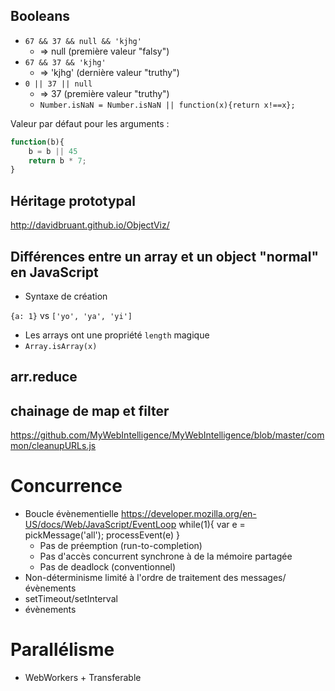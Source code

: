 ## Booleans


* `67 && 37 && null && 'kjhg'`
    * => null (première valeur "falsy")
* `67 && 37 && 'kjhg'`
    * => 'kjhg' (dernière valeur "truthy")
* `0 || 37 || null`
    * => 37 (première valeur "truthy")
    * `Number.isNaN = Number.isNaN || function(x){return x!==x};`

Valeur par défaut pour les arguments :

```js
function(b){
    b = b || 45
    return b * 7;
}
```

## Héritage prototypal

http://davidbruant.github.io/ObjectViz/

## Différences entre un array et un object "normal" en JavaScript

* Syntaxe de création

`{a: 1}` vs `['yo', 'ya', 'yi']`

* Les arrays ont une propriété `length` magique
* `Array.isArray(x)`


## arr.reduce

## chainage de map et filter

https://github.com/MyWebIntelligence/MyWebIntelligence/blob/master/common/cleanupURLs.js

# Concurrence

* Boucle évènementielle
https://developer.mozilla.org/en-US/docs/Web/JavaScript/EventLoop
while(1){
    var e = pickMessage('all');
    processEvent(e)
}
    * Pas de préemption (run-to-completion)
    * Pas d'accès concurrent synchrone à de la mémoire partagée
    * Pas de deadlock (conventionnel)
* Non-déterminisme limité à l'ordre de traitement des messages/évènements
* setTimeout/setInterval
* évènements


# Parallélisme

* WebWorkers + Transferable
